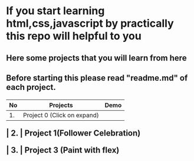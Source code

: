 # If you start learning html,css,javascript by practically this repo will helpful to you

<h2>Here some projects that you will learn from here<h2>

<strong>Before starting this please read "readme.md" of each project.</strong>


| No | Projects | Demo
|---|-------------|-------------------------|
| 1. | Project  0 (Click on expand)  

| 2. | Project 1(Follower Celebration) 

| 3. | Project 3 (Paint with flex) 